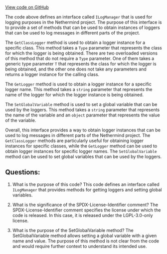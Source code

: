 [View code on GitHub](https://github.com/nethermindeth/nethermind/Nethermind.Logging/ILogManager.cs)

The code above defines an interface called `ILogManager` that is used for logging purposes in the Nethermind project. The purpose of this interface is to provide a set of methods that can be used to obtain instances of loggers that can be used to log messages in different parts of the project. 

The `GetClassLogger` method is used to obtain a logger instance for a specific class. This method takes a `Type` parameter that represents the class for which the logger is being obtained. There are two overloaded versions of this method that do not require a `Type` parameter. One of them takes a generic type parameter `T` that represents the class for which the logger is being obtained, and the other one does not take any parameters and returns a logger instance for the calling class. 

The `GetLogger` method is used to obtain a logger instance for a specific logger name. This method takes a `string` parameter that represents the name of the logger for which the logger instance is being obtained. 

The `SetGlobalVariable` method is used to set a global variable that can be used by the loggers. This method takes a `string` parameter that represents the name of the variable and an `object` parameter that represents the value of the variable. 

Overall, this interface provides a way to obtain logger instances that can be used to log messages in different parts of the Nethermind project. The `GetClassLogger` methods are particularly useful for obtaining logger instances for specific classes, while the `GetLogger` method can be used to obtain logger instances for specific logger names. The `SetGlobalVariable` method can be used to set global variables that can be used by the loggers.
## Questions: 
 1. What is the purpose of this code?
   This code defines an interface called `ILogManager` that provides methods for getting loggers and setting global variables.

2. What is the significance of the SPDX-License-Identifier comment?
   The SPDX-License-Identifier comment specifies the license under which the code is released. In this case, it is released under the LGPL-3.0-only license.

3. What is the purpose of the SetGlobalVariable method?
   The SetGlobalVariable method allows setting a global variable with a given name and value. The purpose of this method is not clear from the code and would require further context to understand its intended use.